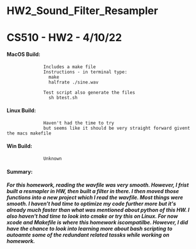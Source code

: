 # HW2_Sound_Filter_Resampler
# CS510 - HW2 -  4/10/22

#### MacOS Build:
                  Includes a make file
                  Instructions - in terminal type:
                    make
                    halfrate ./sine.wav 
                    
                  Test script also generate the files
                    sh btest.sh

#### Linux Build:
                  Haven't had the time to try
                  but seems like it should be very straight forward givent the macs makefile

#### Win Build:
                  Unknown
                  
                 
                 
#### Summary:
##### For this homework, reading the wavfile was very smooth. However, I frist built a resmapler in HW, then built a filter in there. I then moved those functions into a new project which I read the wavfile. Most things were smooth. I haven't had time to optimize my code further more but it's already much faster than what was mentioned about python of this HW. I also haven't had time to look into cmake or try this on Linux. For now xcode and Makefile is where this homework iscompatilbe. However, I did have the chance to look into learning more about bash scripting to autoamte some of the redundant related tassks while working on homework. 
                  
                  
   

